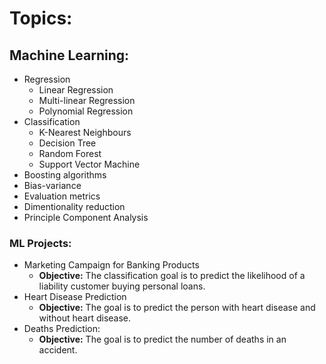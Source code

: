 # Topics:
## Machine Learning:
  * Regression
    * Linear Regression
    * Multi-linear Regression
    * Polynomial Regression
  * Classification
    * K-Nearest Neighbours
    * Decision Tree
    * Random Forest
    * Support Vector Machine
  * Boosting algorithms
  * Bias-variance
  * Evaluation metrics
  * Dimentionality reduction
  * Principle Component Analysis
  
### ML Projects:
  * Marketing Campaign for Banking Products
    * **Objective:** The classification goal is to predict the likelihood of a liability customer buying personal loans.
  * Heart Disease Prediction
    * **Objective:** The goal is to predict the person with heart disease and without heart disease.
  * Deaths Prediction:
    * **Objective:** The goal is to predict the number of deaths in an accident.
